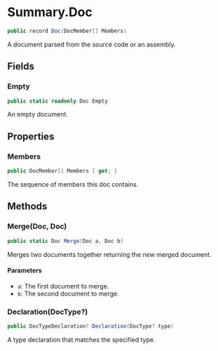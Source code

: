 # Summary.Doc
```cs
public record Doc(DocMember[] Members)
```

A document parsed from the source code or an assembly.

## Fields
### Empty
```cs
public static readonly Doc Empty
```

An empty document.

## Properties
### Members
```cs
public DocMember[] Members { get; }
```

The sequence of members this doc contains.

## Methods
### Merge(Doc, Doc)
```cs
public static Doc Merge(Doc a, Doc b)
```

Merges two documents together returning the new merged document.

#### Parameters
- `a`: The first document to merge.
- `b`: The second document to merge.

### Declaration(DocType?<DocType>)
```cs
public DocTypeDeclaration? Declaration(DocType? type)
```

A type declaration that matches the specified type.


